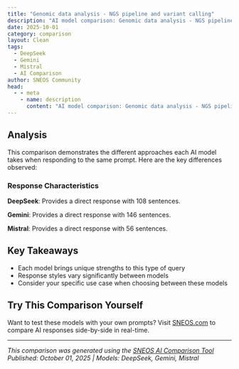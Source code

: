 ```yaml
---
title: "Genomic data analysis - NGS pipeline and variant calling"
description: "AI model comparison: Genomic data analysis - NGS pipeline and variant calling..."
date: 2025-10-01
category: comparison
layout: Clean
tags:
  - DeepSeek
  - Gemini
  - Mistral
  - AI Comparison
author: SNEOS Community
head:
  - - meta
    - name: description
      content: "AI model comparison: Genomic data analysis - NGS pipeline and variant calling..."
---
```


<ChatComparison
  title="Genomic data analysis - NGS pipeline and variant calling"
  prompt="Genomic data analysis - NGS pipeline and variant calling"
  :responses='{"DeepSeek": "Of course. This is a fantastic and core topic in modern bioinformatics. Let\u0027s break down Next-Generation Sequencing (NGS) pipelines and variant calling into a comprehensive guide, from raw data to biological insight.\n\n### The Big Picture: From Sample to Insight\n\nA typical NGS pipeline for variant calling is a multi-step process that transforms raw signal data from a sequencer into a list of high-confidence genetic variations. The overarching workflow looks like this:\n\n1. **Wet Lab:** Extract DNA -\u003E Prepare Library (fragment, add adapters) -\u003E Sequence (on Illumina, Ion Torrent, etc.)\n2. **Bioinformatics Pipeline (The Focus of This Guide):** Process raw data -\u003E Align to reference -\u003E Find variants -\u003E Annotate variants.\n3. **Interpretation:** Filter and prioritize variants -\u003E Link to disease/ phenotype -\u003E Report.\n\n---\n\n## Part 1: The Core NGS Pipeline for Variant Calling\n\nHere are the detailed steps of the bioinformatics pipeline.\n\n### Step 1: Raw Data \u0026 Quality Control (QC)\n\n* **Input:** Binary base call files (BCL) from the sequencer.\n* **Process:** The BCL files are converted into FASTQ files, which are text-based files containing every read\u0027s nucleotide sequence and a corresponding quality score (Phred score) for each base.\n* **Key Tools:**\n * \u0060bcl2fastq\u0060 or \u0060bcl-convert\u0060 (Illumina): The official tool for conversion.\n * \u0060FastQC\u0060: The standard tool for initial QC. It generates a report on:\n * Per-base sequence quality\n * Sequence duplication levels\n * Adapter contamination\n * GC content\n* **Output:** \u0060sample.fastq\u0060 (for single-end) or \u0060sample_R1.fastq\u0060 \u0026 \u0060sample_R2.fastq\u0060 (for paired-end).\n\n### Step 2: Preprocessing / Read Trimming \u0026 Filtering\n\n* **Goal:** Clean the reads to improve the accuracy of subsequent steps.\n* **Process:**\n * **Trimming:** Remove low-quality bases from the ends of reads and cut off sequencing adapters that may have been read through.\n * **Filtering:** Remove entire reads that are of poor quality or too short after trimming.\n* **Key Tools:**\n * \u0060Trimmomatic\u0060 (very popular, Java-based)\n * \u0060cutadapt\u0060 (excellent for adapter removal)\n * \u0060Fastp\u0060 (modern, all-in-one, very fast C\u002B\u002B tool)\n* **Output:** \u0060sample_trimmed.fastq\u0060 - Cleaned reads ready for alignment.\n\n### Step 3: Alignment (Mapping)\n\n* **Goal:** Map each read from the FASTQ file to its correct location in the reference genome.\n* **Process:** Uses sophisticated algorithms (seed-and-extend, FM-index) to find the best match for each read, allowing for a small number of mismatches/indels due to sequencing errors or real variation.\n* **Key Tools:**\n * \u0060BWA\u0060 (Burrows-Wheeler Aligner) - The industry standard for DNA sequencing.\n * \u0060Bowtie2\u0060 - Excellent for shorter reads and RNA-seq.\n * \u0060STAR\u0060 - Preferred for RNA-seq (spliced alignment).\n* **Output:** \u0060sample.aligned.sam\u0060 or \u0060sample.aligned.bam\u0060\n * **SAM:** Sequence Alignment Map, a human-readable text file.\n * **BAM:** The binary, compressed version of SAM. Much smaller and efficient for storage and processing.\n\n### Step 4: Post-Alignment Processing \u0026 QC\n\nThis is a critical step to \u0022clean up\u0022 the BAM file before variant calling.\n\n1. **Sorting:** Sorts reads by their genomic coordinate, which is required by many downstream tools.\n * Tool: \u0060samtools sort\u0060\n2. **Marking Duplicates:** Identifies and flags PCR duplicates (identical reads from the same original DNA fragment). These are not independent observations and can bias variant calling.\n * Tool: \u0060Picard MarkDuplicates\u0060 or \u0060samtools markdup\u0060.\n3. **Base Quality Score Recalibration (BQS R):** Systematically corrects for systematic errors in the base quality scores produced by the sequencer. It uses known variant sites (e.g., dbSNP) as a training set to empirically recalibrate the scores.\n * Tool: \u0060GATK BaseRecalibrator\u0060 \u0026 \u0060ApplyBQSR\u0060.\n\nThe output is a high-quality, analysis-ready BAM file.\n\n---\n\n## Part 2: Variant Calling\n\nVariant calling is the process of identifying sites in the genome that differ from a reference sequence. The approach differs based on the type of variant.\n\n### A. Small Variant Calling (SNPs \u0026 Indels)\n\n* **Goal:** Find single nucleotide polymorphisms (SNPs) and small insertions/deletions (Indels, typically \u003C50 bp).\n\n* **Key Tools \u0026 Methods:**\n 1. **Germline Variants (inherited):**\n * **GATK HaplotypeCaller:** The most widely used tool. It uses a local de-novo assembly approach to call variants more accurately, especially around indels. It can work on a single sample or in cohort mode for better genotyping.\n * **FreeBayes:** A popular Bayesian-based variant caller. It\u0027s known for being sensitive and is often used in community pipelines.\n * **bcftools mpileup:** Part of the samtools suite, a very efficient and reliable method.\n\n 2. **Somatic Variants (cancer, acquired):**\n * **Mutect2 (GATK):** The leading tool for calling somatic SNVs and Indels. It is specifically designed to find low-allele-fraction variants in a tumor sample when matched with a normal sample from the same patient.\n * **VarScan2:** Another widely used tool for somatic calling.\n * **Strelka2:** A fast and accurate somatic caller.\n\n* **Output:** \u0060sample.vcf\u0060 or \u0060sample.vcf.gz\u0060 (Variant Call Format).\n * The VCF file contains a header and rows for every variant position, with information like chromosome, position, reference allele, alternate allele, quality score, and genotype information for each sample.\n\n### B. Structural Variant Calling (SVs)\n\n* **Goal:** Find larger variations (\u003E50 bp), including deletions, duplications, inversions, and translocations.\n* **Methods:** SVs are detected by looking for patterns in the aligned reads, such as:\n * **Read-Pair:** Inconsistent insert sizes between paired-end reads.\n * **Split-Read:** A single read is split and aligns to two different genomic regions.\n * **Read-Depth:** Unusual coverage (high for duplications, low for deletions).\n* **Key Tools:** \u0060Manta\u0060, \u0060Delly\u0060, \u0060Lumpy\u0060.\n\n---\n\n## Part 3: Post-Variant Calling\n\n### Step 1: Variant Filtering\n\nRaw variant calls contain many false positives. Filtering is crucial.\n* **Hard Filtering:** Applying thresholds on fields in the VCF file (e.g., \u0060QD \u003C 2.0\u0060, \u0060FS \u003E 60.0\u0060). Rules are based on the GATK Best Practices.\n* **Variant Quality Score Recalibration (VQSR) (GATK):** A machine-learning approach that uses known training resources (like HapMap, Omni, dbSNP) to build a model of true vs. false variants and assigns a probability score to each call. You then filter based on this score.\n\n### Step 2: Variant Annotation \u0026 Prioritization\n\n* **Goal:** Answer \u0022So what?\u0022 about the discovered variants. Which ones are biologically or clinically relevant?\n* **Process:** Annotators add a wealth of information to each variant.\n* **Key Tools \u0026 Databases:**\n * **snpeff / bcftools csq:** Predicts the functional effect of the variant (e.g., missense, stop-gain, synonymous, intronic).\n * **ANNOVAR / Ensembl VEP (Variant Effect Predictor):** Comprehensive annotation tools that add information from dozens of databases:\n * **Population Frequency:** gnomAD, 1000 Genomes - Is the variant common or rare?\n * **Pathogenicity Predictors:** SIFT, PolyPhen-2, CADD - Computational predictions of how damaging a variant might be.\n * **Clinical Databases:** ClinVar - Links to known human disease.\n * **Gene Information:** Gene names, pathways, etc.\n* **Prioritization:** After annotation, you filter based on your hypothesis (e.g., \u0022rare, protein-altering, not in gnomAD, predicted damaging, in a gene relevant to the patient\u0027s phenotype\u0022).\n\n### A Simplified Pipeline Diagram\n\n\u0060\u0060\u0060mermaid\ngraph TD\n A[Sequencer (BCL Files)] --\u003E B(FastQ\u003Cbr\u003ERaw Reads);\n B --\u003E C{QC: FastQC};\n C --\u003E D[Trimming \u0026 Filtering\u003Cbr\u003Ee.g., Trimmomatic/Fastp];\n D --\u003E E[Alignment\u003Cbr\u003Ee.g., BWA];\n E --\u003E F[SAM/BAM Files];\n F --\u003E G[Post-Alignment\u003Cbr\u003ESort, Mark Duplicates, BQSR];\n G --\u003E H[Analysis-Ready BAM];\n \n H --\u003E I[Variant Calling\u003Cbr\u003Ee.g., GATK HaplotypeCaller];\n ", "Gemini": "Okay, let\u0027s break down genomic data analysis focusing on NGS pipelines and variant calling. This is a complex field, so I\u0027ll provide a comprehensive overview.\n\n**What is Genomic Data Analysis?**\n\nGenomic data analysis involves extracting meaningful information from the complete set of an organism\u0027s DNA (its genome). This information can be used for a wide variety of purposes, including:\n\n* **Disease diagnosis and prognosis:** Identifying genetic mutations associated with diseases like cancer, cystic fibrosis, or Huntington\u0027s disease.\n* **Drug development:** Understanding how genes respond to drug treatments and developing personalized therapies.\n* **Understanding evolutionary relationships:** Comparing the genomes of different species to trace their evolutionary history.\n* **Agricultural improvement:** Identifying genes that control crop yields, disease resistance, or other desirable traits.\n* **Personalized medicine:** Using an individual\u0027s genomic information to tailor their medical treatment.\n\n**Next-Generation Sequencing (NGS): The Engine of Modern Genomics**\n\nNGS technologies have revolutionized genomic research. Unlike traditional Sanger sequencing (which is still used in some specific applications), NGS methods can sequence millions or even billions of DNA fragments simultaneously, allowing for rapid and cost-effective genome sequencing.\n\n**Key NGS Platforms:**\n\n* **Illumina:** The most widely used NGS platform. Uses sequencing-by-synthesis. Known for high accuracy and high throughput. Examples include: NovaSeq, HiSeq, MiSeq, NextSeq.\n* **Thermo Fisher Scientific (Ion Torrent):** Uses semiconductor sequencing (pH changes). Known for rapid sequencing times. Examples include: Ion S5, Ion GeneStudio.\n* **Pacific Biosciences (PacBio):** Uses Single Molecule, Real-Time (SMRT) sequencing. Known for long read lengths and high accuracy after circular consensus sequencing (CCS).\n* **Oxford Nanopore Technologies (ONT):** Uses nanopore sequencing. Known for ultra-long read lengths and portability. Examples include: MinION, PromethION.\n\n**The NGS Pipeline: From Sample to Insights**\n\nThe NGS pipeline is a series of computational and bioinformatic steps that process raw NGS data into meaningful results. Here\u0027s a general outline:\n\n**1. Sample Preparation and Sequencing:**\n\n* **DNA/RNA Extraction:** Isolating DNA or RNA from a biological sample (e.g., blood, tissue, cells). The extraction method depends on the sample type and the desired purity/yield.\n* **Library Preparation:** Preparing the extracted DNA/RNA for sequencing. This typically involves:\n * **Fragmentation:** Breaking the DNA/RNA into smaller, manageable fragments. (Often enzymatic or sonication)\n * **End Repair:** Making the ends of the fragments blunt and compatible with adapters.\n * **Adapter Ligation:** Attaching short DNA sequences (adapters) to the ends of the fragments. These adapters are crucial for binding to the sequencing flow cell and for PCR amplification. They often contain barcodes (indexes) to allow for multiplexing.\n * **Size Selection:** Selecting fragments within a specific size range.\n * **Amplification (PCR):** Amplifying the adapter-ligated fragments to increase the amount of DNA for sequencing. *Note: some library preparation methods are PCR-free.*\n* **Sequencing:** Running the prepared library on an NGS instrument. This generates raw sequencing data in the form of reads.\n\n**2. Raw Data Processing (Bioinformatics):**\n\n* **Base Calling:** Converting the raw signals from the sequencer into nucleotide sequences (A, T, C, G). The sequencer software typically handles this.\n* **Quality Control (QC):** Assessing the quality of the raw reads. This involves checking for:\n * **Read Length Distribution:** Are the reads the expected length?\n * **Base Quality Scores:** How confident are we in the base calls? (Phred scores are commonly used)\n * **Adapter Contamination:** Are there adapter sequences present in the reads?\n * **Other Biases:** Are there any biases in the base composition or sequence content?\n* **Adapter Trimming:** Removing adapter sequences from the reads. This is important because adapters can interfere with downstream analysis. Tools like Trimmomatic, Cutadapt, and BBDuk are commonly used.\n* **Read Filtering:** Removing low-quality reads or reads that do not meet certain criteria. This helps to improve the accuracy of downstream analysis.\n\n**3. Alignment/Mapping:**\n\n* **Alignment:** Aligning the filtered reads to a reference genome. This determines where each read originated from in the genome.\n* **Reference Genome:** A complete and well-annotated sequence of the genome of the organism being studied. For humans, the GRCh38 (hg38) and GRCh37 (hg19) assemblies are commonly used.\n* **Aligners:** Software tools that perform the alignment process. Popular aligners include:\n * **BWA (Burrows-Wheeler Aligner):** Fast and efficient for aligning short reads.\n * **Bowtie/Bowtie2:** Optimized for aligning short reads to large genomes.\n * **STAR (Spliced Transcripts Alignment to a Reference):** Specifically designed for aligning RNA-seq reads and detecting splice junctions.\n * **Minimap2:** fast and versatile aligner for DNA and RNA sequences, suitable for long reads.\n* **Alignment File Format:** The output of the alignment process is typically stored in a SAM (Sequence Alignment/Map) or BAM (Binary Alignment/Map) file. BAM is a compressed binary version of SAM.\n\n**4. Post-Alignment Processing:**\n\n* **Sorting:** Sorting the aligned reads by coordinate (genomic position) or read name. This is required for many downstream analysis tools.\n* **Duplicate Removal:** Identifying and removing PCR duplicates. These are reads that originated from the same DNA fragment and can bias variant calling. Tools like Picard MarkDuplicates are commonly used.\n* **Base Quality Score Recalibration (BQSR):** Adjusting the base quality scores based on the observed error rates in the data. This can improve the accuracy of variant calling. GATK (Genome Analysis Toolkit) is a popular tool for BQSR.\n* **Indel Realignment (Local Realignment):** Realigning reads around insertions and deletions (indels) to improve alignment accuracy. GATK used to be crucial for indel realignment, but newer aligners like BWA-MEM often perform well enough that this step is not necessary.\n\n**5. Variant Calling:**\n\n* **Variant Calling:** Identifying differences between the aligned reads and the reference genome. These differences are called variants.\n* **Types of Variants:**\n * **Single Nucleotide Polymorphisms (SNPs):** Single base pair changes.\n * **Insertions and Deletions (Indels):** Insertions or deletions of one or more base pairs.\n * **Structural Variants (SVs):** Large-scale genomic alterations, such as deletions, duplications, inversions, and translocations.\n* **Variant Callers:** Software tools that perform variant calling. Popular variant callers include:\n * **GATK HaplotypeCaller:** A widely used variant caller that uses a haplotype-based approach.\n * **FreeBayes:** A Bayesian variant caller that can call SNPs and indels.\n * **SAMtools mpileup/bcftools call:** A popular variant caller that is part of the SAMtools package.\n * **DeepVariant:** A deep-learning based variant caller developed by Google.\n * **Strelka2:** A variant caller designed for somatic variant calling in cancer.\n * **Manta:** A tool for detecting structural variants (SVs).\n* **Variant Call Format (VCF):** The output of variant calling is typically stored in a VCF (Variant Call Format) file.\n\n**6. Variant Annotation and Filtering:**\n\n* **Variant Annotation:** Adding information to each variant, such as:\n * **Gene Location:** Which gene does the variant fall within?\n * **Functional Prediction:** What is the predicted effect of the variant on the protein? (e.g., missense, nonsense, frameshift)\n * **Population Frequency:** How common is the variant in different populations? (e.g., from databases like gnomAD, 1000 Genomes Project)\n * **Disease Association:** Is the variant associated with any known diseases? (e.g., from databases like ClinVar, HGMD)\n* **Annotation Tools:**\n * **ANNOVAR:** A popular annotation tool that can annotate variants with a wide range of information.\n * **VEP (Variant Effect Predictor):** A tool developed by Ensembl that predicts the functional consequences of variants.\n * **SnpEff:** A variant annotation and effect prediction tool.\n* **Variant Filtering:** Filtering the variants based on various criteria to reduce the number of false positives. Common filtering criteria include:\n * **Quality Score:** The variant quality score (from the VCF file).\n * **Read Depth:** The number of reads that support the variant.\n * **Allele Frequency:** The frequency of the variant allele in the sample.\n * **Population Frequency:** The frequency of the variant in the general population.\n * **Functional Impact:** Filtering out variants that are predicted to have a low functional impact.\n\n**7. Interpretation and Reporting:**\n\n* **Interpretation:** Analyzing the filtered variants in the context of the research question or clinical application. This may involve:\n * **Identifying candidate genes for disease:** Looking for variants in genes that are known to be involved in the disease being studied.\n * **Predicting drug response:** Identifying variants that are known to affect drug metabolism or drug target interaction.\n * **Generating a clinical report:** Summarizing the relevant variants and their potential clinical implications.\n* **Reporting:** Communicating the results of the analysis in a clear and concise manner. This may involve:\n * **Creating tables of variants:** Listing the variants and their annotations.\n * **Generating figures:** Visualizing the variants in the context of the genome.\n * **Writing a report:** Summarizing the findings and their implications.\n\n**Tools and Resources:**\n\n* **GATK (Genome Analysis Toolkit):** A comprehensive toolkit for genomic data analysis, developed by the Broad Institute.\n* **SAMtools:** A suite of tools for manipulating SAM and BAM files.\n* **Picard Tools:** A set of Java-based command-line tools for manipulating SAM and BAM files.\n* **Bioconductor:** A collection of R packages for bioinformatics analysis.\n* **Galaxy:** A web-based platform for bioinformatics analysis.\n* **Nextflow:** A workflow management system for creating portable and reproducible bioinformatics pipelines.\n* **Snakemake:** Another workflow management system for creating bioinformatics pipelines.\n* **Docker/Singularity:** Containerization technologies for packaging bioinformatics tools and dependencies.\n* **Public Databases:**\n * **dbSNP:** A database of SNPs and other variants.\n * **gnomAD (Genome Aggregation Database):** A database of allele frequencies from a large collection of human genomes and exomes.\n * **ClinVar:** A database of variants and their clinical significance.\n * **HGMD (Human Gene Mutation Database):** A database of disease-causing mutations.\n\n**Challenges in NGS Data Analysis:**\n\n* **Data Volume:** NGS data generates massive datasets that require significant storage and computational resources.\n* **Data Complexity:** NGS data is complex and requires specialized bioinformatics expertise to analyze.\n* **Data Quality:** NGS data can be affected by various errors and biases, which need to be addressed during the analysis process.\n* **Computational Resources:** Running NGS pipelines can be computationally intensive and require access to high-performance computing clusters.\n* **Reproducibility:** Ensuring that NGS analysis is reproducible can be challenging due to the complexity of the pipelines and the evolving nature of bioinformatics tools.\n* **Ethical Considerations:** The use of genomic data raises ethical concerns about privacy, data security, and potential discrimination.\n\n**Key Considerations for Pipeline Design:**\n\n* **Study Design:** The design of the NGS experiment will influence the choice of library preparation methods, sequencing parameters, and analysis pipeline.\n* **Data Quality:** Prioritize data quality at every step of the pipeline.\n* **Computational Resources:** Choose tools and workflows that are appropriate for the available computational resources.\n* **Reproducibility:** Document the pipeline thoroughly and use workflow management systems to ensure reproducibility.\n* **Validation:** Validate the results of the NGS analysis using independent methods.\n* **Expertise:** Seek out bioinformatics expertise to ensure that the NGS data is analyzed correctly.\n\n**In summary,** NGS pipelines involve a complex series of steps from raw data generation to variant interpretation. Understanding each step, the tools used, and the potential challenges is critical for performing accurate and meaningful genomic data analysis. This overview is a starting point; further exploration of specific tools and techniques will be necessary for real-world applications.\n", "Mistral": "Next-Generation Sequencing (NGS) pipelines and variant calling are critical components of genomic data analysis. These processes involve several steps, from raw data generation to the identification of genetic variants. Below is an overview of a typical NGS pipeline and the key steps involved in variant calling:\n\n### NGS Pipeline Overview\n\n1. **Sample Preparation and Sequencing**:\n - **DNA/RNA Extraction**: Isolate DNA or RNA from the sample.\n - **Library Preparation**: Fragment the DNA/RNA and attach adapters for sequencing.\n - **Sequencing**: Use NGS platforms (e.g., Illumina, PacBio, Oxford Nanopore) to generate raw sequencing data.\n\n2. **Quality Control (QC)**:\n - **Raw Data QC**: Assess the quality of raw sequencing reads using tools like FastQC.\n - **Adapter Trimming**: Remove adapter sequences and low-quality bases using tools like Trimmomatic or Cutadapt.\n\n3. **Alignment**:\n - **Read Mapping**: Align sequencing reads to a reference genome using aligners like BWA (Burrows-Wheeler Aligner) or Bowtie.\n - **BAM File Generation**: Convert aligned reads into BAM (Binary Alignment/Map) format.\n\n4. **Post-Alignment Processing**:\n - **Sorting and Indexing**: Sort BAM files and create index files using tools like SAMtools.\n - **Mark Duplicates**: Identify and mark duplicate reads using tools like Picard.\n - **Base Quality Score Recalibration (BQSR)**: Adjust base quality scores using tools like GATK (Genome Analysis Toolkit).\n\n5. **Variant Calling**:\n - **Variant Detection**: Identify genetic variants (SNPs, indels, structural variants) using tools like GATK HaplotypeCaller, FreeBayes, or SAMtools mpileup.\n - **Variant Filtering**: Apply filters to remove low-quality variants.\n\n6. **Annotation**:\n - **Variant Annotation**: Annotate variants with functional information using tools like ANNOVAR, SnpEff, or VEP (Variant Effect Predictor).\n - **Clinical Interpretation**: Interpret the biological and clinical significance of the variants.\n\n7. **Visualization and Reporting**:\n - **Visualization**: Use tools like IGV (Integrative Genomics Viewer) to visualize variants.\n - **Reporting**: Generate reports summarizing the findings.\n\n### Detailed Steps in Variant Calling\n\n1. **Read Alignment**:\n - Use BWA-MEM or Bowtie2 to align reads to the reference genome.\n - Convert SAM files to BAM files using SAMtools.\n\n2. **BAM File Processing**:\n - Sort BAM files using SAMtools.\n - Mark duplicates using Picard.\n - Perform BQSR using GATK.\n\n3. **Variant Detection**:\n - Use GATK HaplotypeCaller to call variants.\n - Alternatively, use FreeBayes or SAMtools mpileup for variant calling.\n\n4. **Variant Filtering**:\n - Apply hard filters or use machine learning-based filters (e.g., GATK VariantRecalibrator) to remove low-quality variants.\n - Filter based on metrics like read depth, quality scores, and allele frequency.\n\n5. **Variant Annotation**:\n - Use ANNOVAR, SnpEff, or VEP to annotate variants with information such as gene location, functional impact, and population frequency.\n - Integrate clinical databases like ClinVar for clinical interpretation.\n\n6. **Visualization**:\n - Use IGV to visualize read alignments and variants.\n - Generate plots and graphs to summarize variant data.\n\n7. **Reporting**:\n - Create comprehensive reports including variant lists, annotations, and visualizations.\n - Include clinical interpretations and recommendations if applicable.\n\n### Tools and Software\n\n- **Alignment**: BWA, Bowtie2, STAR (for RNA-seq)\n- **QC**: FastQC, Trimmomatic, Cutadapt\n- **BAM Processing**: SAMtools, Picard\n- **Variant Calling**: GATK, FreeBayes, SAMtools mpileup\n- **Annotation**: ANNOVAR, SnpEff, VEP\n- **Visualization**: IGV, UCSC Genome Browser\n- **Reporting**: Custom scripts, commercial software\n\n### Best Practices\n\n- **Quality Control**: Regularly perform QC checks at each step to ensure data integrity.\n- **Documentation**: Maintain detailed documentation of the pipeline and parameters used.\n- **Validation**: Validate findings using orthogonal methods or independent datasets.\n- **Updates**: Keep tools and reference databases up to date.\n\nBy following these steps and best practices, researchers can effectively analyze NGS data and identify genetic variants with high accuracy and reliability."}' 
  published-date="10:48"
/>

## Analysis

This comparison demonstrates the different approaches each AI model takes when responding to the same prompt. Here are the key differences observed:

### Response Characteristics

**DeepSeek**: Provides a direct response with 108 sentences. 

**Gemini**: Provides a direct response with 146 sentences. 

**Mistral**: Provides a direct response with 56 sentences. 

## Key Takeaways

- Each model brings unique strengths to this type of query
- Response styles vary significantly between models
- Consider your specific use case when choosing between these models

## Try This Comparison Yourself

Want to test these models with your own prompts? Visit [SNEOS.com](https://sneos.com) to compare AI responses side-by-side in real-time.

---

*This comparison was generated using the [SNEOS AI Comparison Tool](https://sneos.com)*
*Published: October 01, 2025 | Models: DeepSeek, Gemini, Mistral*
